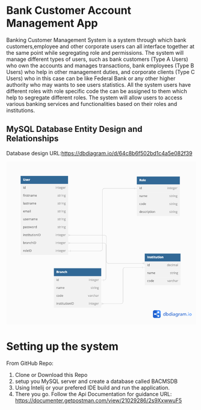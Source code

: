 # Bank Customer Account Management App


Banking Customer Management System is a system through which bank customers,employee and other corporate users can all interface together at the same point while segregating role and permissions. The system will manage different types of users, such as bank customers (Type A Users) who own the accounts and manages transactions, bank employees (Type B Users) who help in other management duties, and corporate clients (Type C Users) who in this case can be like Federal Bank or any other higher authority who may wants to see users statistics. All the system users have different roles with role specific code the can be assigned to them which help to segregate different roles. The system will allow users to access various banking services and functionalities based on their roles and institutions.

## MySQL Database Entity Design and Relationships

Database design URL:https://dbdiagram.io/d/64c8b6f502bd1c4a5e082f39

![Screen Shot](./src/main/resources/static/DatabaseDesign.png)

# Setting up the system

From GitHub Repo: 
1. Clone or Download this Repo
2. setup you MySQL server and create a database called BACMSDB
3. Using Intelij or your prefered IDE build and run the application.
4. There you go. Follow the Api Documentation for guidance URL: https://documenter.getpostman.com/view/21029286/2s9XxwwuF5
